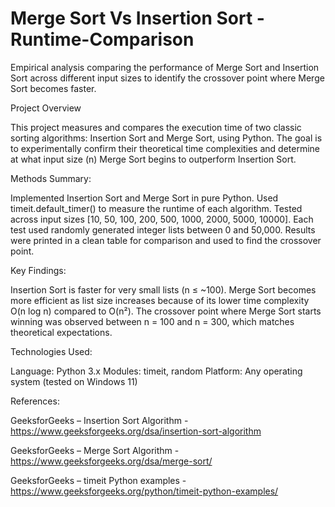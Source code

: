# Merge Sort Vs Insertion Sort - Runtime-Comparison
Empirical analysis comparing the performance of Merge Sort and Insertion Sort across different input sizes to identify the crossover point where Merge Sort becomes faster.

Project Overview

This project measures and compares the execution time of two classic sorting algorithms: Insertion Sort and Merge Sort, using Python. The goal is to experimentally confirm their theoretical time complexities and determine at what input size (n) Merge Sort begins to outperform Insertion Sort.

Methods Summary:

Implemented Insertion Sort and Merge Sort in pure Python.
Used timeit.default_timer() to measure the runtime of each algorithm.
Tested across input sizes [10, 50, 100, 200, 500, 1000, 2000, 5000, 10000].
Each test used randomly generated integer lists between 0 and 50,000.
Results were printed in a clean table for comparison and used to find the crossover point.

Key Findings:

Insertion Sort is faster for very small lists (n ≤ ~100).
Merge Sort becomes more efficient as list size increases because of its lower time complexity O(n log n) compared to O(n²).
The crossover point where Merge Sort starts winning was observed between n = 100 and n = 300, which matches theoretical expectations.

Technologies Used:

Language: Python 3.x
Modules: timeit, random
Platform: Any operating system (tested on Windows 11)

References:

GeeksforGeeks – Insertion Sort Algorithm - https://www.geeksforgeeks.org/dsa/insertion-sort-algorithm

GeeksforGeeks – Merge Sort Algorithm - https://www.geeksforgeeks.org/dsa/merge-sort/

GeeksforGeeks – timeit Python examples -  https://www.geeksforgeeks.org/python/timeit-python-examples/
